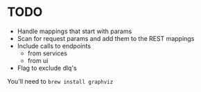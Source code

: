 TODO
====

* Handle mappings that start with params
* Scan for request params and add them to the REST mappings
* Include calls to endpoints
    * from services
    * from ui
* Flag to exclude dlq's



You'll need to `brew install graphviz`

